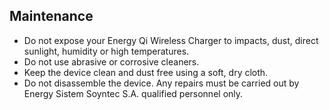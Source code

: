 ## Maintenance

* Do not expose your Energy Qi Wireless Charger to impacts, dust, direct sunlight, humidity or high temperatures.
* Do not use abrasive or corrosive cleaners.
* Keep the device clean and dust free using a soft, dry cloth.
* Do not disassemble the device. Any repairs must be carried out by Energy Sistem Soyntec S.A. qualified personnel only.
